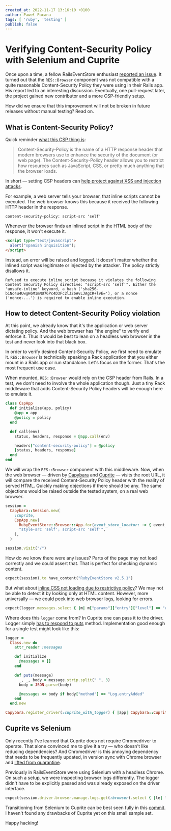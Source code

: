 ```yaml
---
created_at: 2022-11-17 13:16:10 +0100
author: Paweł Pacana
tags: [ 'ruby', 'testing' ]
publish: false
---
```


# Verifying Content-Security Policy with Selenium and Cuprite

Once upon a time, a fellow RailsEventStore enthusiast [reported an issue](https://github.com/RailsEventStore/rails_event_store/issues/1062). It turned out that the `RES::Browser` component was not compatible with a quite reasonable Content-Security Policy they were using in their Rails app. His report led to an interesting discussion. Eventually, one pull-request later, the project gained new contributor and a more CSP-friendly setup.

How did we ensure that this improvement will not be broken in future releases without manual testing? Read on.

## What is Content-Security Policy?

Quick reminder [what this CSP thing is](https://content-security-policy.com):

> Content-Security-Policy is the name of a HTTP response header that modern browsers use to enhance the security of the document (or web page). The Content-Security-Policy header allows you to restrict how resources such as JavaScript, CSS, or pretty much anything that the browser loads.

In short — setting CSP headers can [help protect against XSS and injection attacks](https://edgeguides.rubyonrails.org/security.html).

For example, a web server tells your browser, that inline scripts cannot be executed. The web browser knows this because it received the following HTTP header in the response.

```
content-security-policy: script-src 'self'
```

Whenever the browser finds an inlined script in the HTML body of the response, it won't execute it.

```html
<script type="text/javascript">
  alert("spanish inquisition");
</script>
```

Instead, an error will be raised and logged. It doesn't matter whether the inlined script was legitimate or injected by the attacker. The policy strictly disallows it.

```
Refused to execute inline script because it violates the following Content Security Policy directive: "script-src 'self'". Either the 'unsafe-inline' keyword, a hash ('sha256-b1No4u4UwgH6M1mNU7GPc4D3Fc2lJ26AvLJAgCR+lvE='), or a nonce ('nonce-...') is required to enable inline execution.
```

## How to detect Content-Security Policy violation

At this point, we already know that it's the application or web server dictating policy. And the web browser has "the engine" to verify end enforce it. Thus it would be best to lean on a headless web browser in the test and never look into that black box.

In order to verify desired Content-Security Policy, we first need to emulate it. `RES::Browser` is technically speaking a Rack application that you either mount in a Rails app or run standalone. Let's focus on the former. That's the most frequent use case.

When mounted, `RES::Browser` would rely on the CSP header from Rails. In a test, we don't need to involve the whole application though. Just a tiny Rack middleware that adds Content-Security Policy headers will be enough here to emulate it.

```ruby
class CspApp
  def initialize(app, policy)
    @app = app
    @policy = policy
  end

  def call(env)
    status, headers, response = @app.call(env)

    headers["content-security-policy"] = @policy
    [status, headers, response]
  end
end
```

We will wrap the `RES::Browser` component with this middleware. Now, when the web browser — driven by [Capybara](https://github.com/teamcapybara/capybara) and [Cuprite](https://github.com/rubycdp/cuprite) — visits the root URL, it will compare the received Content-Security Policy header with the reality of served HTML. Quickly making objections if there should be any. The same objections would be raised outside the tested system, on a real web browser.

```ruby
session =
  Capybara::Session.new(
    :cuprite,
    CspApp.new(
      RubyEventStore::Browser::App.for(event_store_locator: -> { event_store }),
      "style-src 'self'; script-src 'self'",
    ),
  )

session.visit("/")
```

How do we know there were any issues? Parts of the page may not load correctly and we could assert that. That is perfect for checking dynamic content.

```ruby
expect(session).to have_content("RubyEventStore v2.5.1")
```

But what about [inline CSS not loading due to restrictive policy](https://github.com/RailsEventStore/rails_event_store/issues/1346)? We may not be able to detect it by looking only at HTML content.
However, more universally — we could peek into web browser logs, looking for errors.

```ruby
expect(logger.messages.select { |m| m["params"]["entry"]["level"] == "error" }).to be_empty
```

Where does this `logger` come from? In Cuprite one can pass it to the driver. Logger simply [has to respond to puts](https://github.com/rubycdp/ferrum#customization) method. Implementation good enough for a single test might look like this:

```ruby
logger =
  Class.new do
    attr_reader :messages

    def initialize
      @messages = []
    end

    def puts(message)
      _, _, body = message.strip.split(" ", 3)
      body = JSON.parse(body)

      @messages << body if body["method"] == "Log.entryAdded"
    end
  end.new

Capybara.register_driver(:cuprite_with_logger) { |app| Capybara::Cuprite::Driver.new(app, logger: logger) }
```

## Cuprite vs Selenium

Only recently I've learned that Cuprite does not require Chromedriver to operate. That alone convinced me to give it a try — who doesn't like reducing dependencies? And Chromedriver is this annoying dependency that needs to be frequently updated, in version sync with Chrome browser and [lifted from quarantine](https://timonweb.com/misc/fixing-error-chromedriver-cannot-be-opened-because-the-developer-cannot-be-verified-unable-to-launch-the-chrome-browser-on-mac-os/).

Previously in RailsEventStore were using Selenium with a headless Chrome. On such a setup, we were inspecting browser logs differently. The logger didn't have to be explicitly passed and was already exposed on the driver interface.

```ruby
expect(session.driver.browser.manage.logs.get(:browser).select { |le| le.level == "SEVERE" }).to be_empty
```

Transitioning from Selenium to Cuprite can be best seen fully in this [commit](https://github.com/RailsEventStore/rails_event_store/commit/b6ec85c6cb4510496a4406eef34f3d1111ae9034). I haven't found any drawbacks of Cuprite yet on this small sample set.

Happy hacking!
